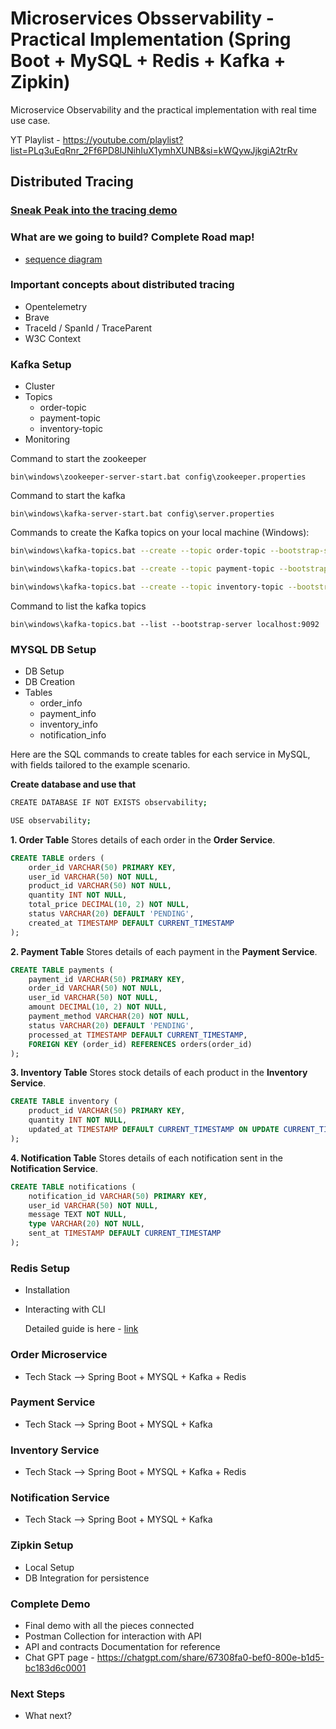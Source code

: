 # Microservices Obsservability - Practical Implementation (Spring Boot + MySQL + Redis + Kafka + Zipkin)
 Microservice Observability and the practical implementation with real time use case.
 
 YT Playlist - https://youtube.com/playlist?list=PLq3uEqRnr_2Ff6PD8lJNihIuX1ymhXUNB&si=kWQywJjkgiA2trRv

 ## Distributed Tracing

 ### [Sneak Peak into the tracing demo](https://youtu.be/jx_-0qfn-hc?si=-rjxkQVj7BceFghw)
 ### What are we going to build? Complete Road map!

 * [sequence diagram](https://www.plantuml.com/plantuml/uml/XPB1JiCm38RlVWgpEo_00KtQ2S5WgEe3cDGTKTS4ETwalZtfqcg5fShL-JxxZ-LjK18zzoTuq6_k6RzEPpuA3H0wwr1yO22ZNh0E0b075dnynWzfM2gMYpNyX3jXKav5M3xTevLwcKYC_VT3zVbsfxnIsr5asJMuIMmQqMnmpo7GaG6kq4WVQEZPwJnYrVZBvSo3U1FXkNupyiccPznvrrhfIQrtkO0lxX8nByCygAJ-5_9Dwf-6bCUDckwsomMNJvtu96Vt-UxLjjPSCnMNchVA_opBwqapzDXalCtfaqi2jh4I3_mN)

### Important concepts about distributed tracing

* Opentelemetry
* Brave
* TraceId / SpanId / TraceParent
* W3C Context
 
 ### Kafka Setup
 * Cluster
 * Topics
   * order-topic
   * payment-topic
   * inventory-topic
 * Monitoring

Command to start the zookeeper
```
bin\windows\zookeeper-server-start.bat config\zookeeper.properties
```

Command to start the kafka
```
bin\windows\kafka-server-start.bat config\server.properties
```

Commands to create the Kafka topics on your local machine (Windows):  

```sh
bin\windows\kafka-topics.bat --create --topic order-topic --bootstrap-server localhost:9092 --partitions 3 --replication-factor 1

bin\windows\kafka-topics.bat --create --topic payment-topic --bootstrap-server localhost:9092 --partitions 3 --replication-factor 1

bin\windows\kafka-topics.bat --create --topic inventory-topic --bootstrap-server localhost:9092 --partitions 3 --replication-factor 1
```

Command to list the kafka topics

```
bin\windows\kafka-topics.bat --list --bootstrap-server localhost:9092
```
 ### MYSQL DB Setup
 * DB Setup
 * DB Creation
 * Tables
   * order_info
   * payment_info
   * inventory_info
   * notification_info
 
 Here are the SQL commands to create tables for each service in MySQL, with fields tailored to the example scenario.
 
 **Create database and use that**
 ```sh
CREATE DATABASE IF NOT EXISTS observability;

USE observability;
```

 **1. Order Table**
Stores details of each order in the **Order Service**.

```sql
CREATE TABLE orders (
    order_id VARCHAR(50) PRIMARY KEY,
    user_id VARCHAR(50) NOT NULL,
    product_id VARCHAR(50) NOT NULL,
    quantity INT NOT NULL,
    total_price DECIMAL(10, 2) NOT NULL,
    status VARCHAR(20) DEFAULT 'PENDING',
    created_at TIMESTAMP DEFAULT CURRENT_TIMESTAMP
);
```

 **2. Payment Table**
Stores details of each payment in the **Payment Service**.

```sql
CREATE TABLE payments (
    payment_id VARCHAR(50) PRIMARY KEY,
    order_id VARCHAR(50) NOT NULL,
    user_id VARCHAR(50) NOT NULL,
    amount DECIMAL(10, 2) NOT NULL,
    payment_method VARCHAR(20) NOT NULL,
    status VARCHAR(20) DEFAULT 'PENDING',
    processed_at TIMESTAMP DEFAULT CURRENT_TIMESTAMP,
    FOREIGN KEY (order_id) REFERENCES orders(order_id)
);
```

 **3. Inventory Table**
Stores stock details of each product in the **Inventory Service**.

```sql
CREATE TABLE inventory (
    product_id VARCHAR(50) PRIMARY KEY,
    quantity INT NOT NULL,
    updated_at TIMESTAMP DEFAULT CURRENT_TIMESTAMP ON UPDATE CURRENT_TIMESTAMP
);
```

 **4. Notification Table**
Stores details of each notification sent in the **Notification Service**.

```sql
CREATE TABLE notifications (
    notification_id VARCHAR(50) PRIMARY KEY,
    user_id VARCHAR(50) NOT NULL,
    message TEXT NOT NULL,
    type VARCHAR(20) NOT NULL,
    sent_at TIMESTAMP DEFAULT CURRENT_TIMESTAMP
);
```

### Redis Setup
* Installation
* Interacting with CLI

  Detailed guide is here - [link](https://github.com/codefarm0/observability/blob/main/redis-installation.md)
  
 ### Order Microservice
 * Tech Stack --> Spring Boot + MYSQL + Kafka + Redis
 ### Payment Service
  * Tech Stack --> Spring Boot + MYSQL + Kafka
 ### Inventory Service
  * Tech Stack --> Spring Boot + MYSQL + Kafka + Redis
 ### Notification Service
  * Tech Stack --> Spring Boot + MYSQL + Kafka
 ### Zipkin Setup
 * Local Setup
 * DB Integration for persistence
 ### Complete Demo
 * Final demo with all the pieces connected
 * Postman Collection for interaction with API
 * API and contracts Documentation for reference
 * Chat GPT page - https://chatgpt.com/share/67308fa0-bef0-800e-b1d5-bc183d6c0001
 ### Next Steps
 * What next?
 
